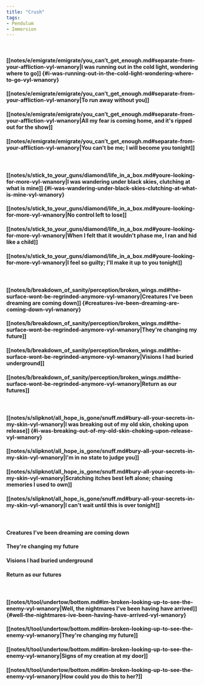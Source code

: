 ```yaml
---
title: "Crush"
tags:
- Pendulum
- Immersion
---
```

&nbsp;
#### [[notes/e/emigrate/emigrate/you_can’t_get_enough.md#separate-from-your-affliction-vyl-wnanory|I was running out in the cold light, wondering where to go]] {#i-was-running-out-in-the-cold-light-wondering-where-to-go-vyl-wnanory}
#### [[notes/e/emigrate/emigrate/you_can’t_get_enough.md#separate-from-your-affliction-vyl-wnanory|To run away without you]]
#### [[notes/e/emigrate/emigrate/you_can’t_get_enough.md#separate-from-your-affliction-vyl-wnanory|All my fear is coming home, and it's ripped out for the show]]
#### [[notes/e/emigrate/emigrate/you_can’t_get_enough.md#separate-from-your-affliction-vyl-wnanory|You can't be me; I will become you tonight]]
&nbsp;
#### [[notes/s/stick_to_your_guns/diamond/life_in_a_box.md#youre-looking-for-more-vyl-wnanory|I was wandering under black skies, clutching at what is mine]] {#i-was-wandering-under-black-skies-clutching-at-what-is-mine-vyl-wnanory}
#### [[notes/s/stick_to_your_guns/diamond/life_in_a_box.md#youre-looking-for-more-vyl-wnanory|No control left to lose]]
#### [[notes/s/stick_to_your_guns/diamond/life_in_a_box.md#youre-looking-for-more-vyl-wnanory|When I felt that it wouldn't phase me, I ran and hid like a child]]
#### [[notes/s/stick_to_your_guns/diamond/life_in_a_box.md#youre-looking-for-more-vyl-wnanory|I feel so guilty; I'll make it up to you tonight]]
&nbsp;
#### [[notes/b/breakdown_of_sanity/perception/broken_wings.md#the-surface-wont-be-regrinded-anymore-vyl-wnanory|Creatures I've been dreaming are coming down]] {#creatures-ive-been-dreaming-are-coming-down-vyl-wnanory}
#### [[notes/b/breakdown_of_sanity/perception/broken_wings.md#the-surface-wont-be-regrinded-anymore-vyl-wnanory|They're changing my future]]
#### [[notes/b/breakdown_of_sanity/perception/broken_wings.md#the-surface-wont-be-regrinded-anymore-vyl-wnanory|Visions I had buried underground]]
#### [[notes/b/breakdown_of_sanity/perception/broken_wings.md#the-surface-wont-be-regrinded-anymore-vyl-wnanory|Return as our futures]]
&nbsp;
#### [[notes/s/slipknot/all_hope_is_gone/snuff.md#bury-all-your-secrets-in-my-skin-vyl-wnanory|I was breaking out of my old skin, choking upon release]] {#i-was-breaking-out-of-my-old-skin-choking-upon-release-vyl-wnanory}
#### [[notes/s/slipknot/all_hope_is_gone/snuff.md#bury-all-your-secrets-in-my-skin-vyl-wnanory|I'm in no state to judge you]]
#### [[notes/s/slipknot/all_hope_is_gone/snuff.md#bury-all-your-secrets-in-my-skin-vyl-wnanory|Scratching itches best left alone; chasing memories I used to own]]
#### [[notes/s/slipknot/all_hope_is_gone/snuff.md#bury-all-your-secrets-in-my-skin-vyl-wnanory|I can't wait until this is over tonight]]
&nbsp;
#### Creatures I've been dreaming are coming down
#### They're changing my future
#### Visions I had buried underground
#### Return as our futures
&nbsp;
#### [[notes/t/tool/undertow/bottom.md#im-broken-looking-up-to-see-the-enemy-vyl-wnanory|Well, the nightmares I've been having have arrived]] {#well-the-nightmares-ive-been-having-have-arrived-vyl-wnanory}
#### [[notes/t/tool/undertow/bottom.md#im-broken-looking-up-to-see-the-enemy-vyl-wnanory|They're changing my future]]
#### [[notes/t/tool/undertow/bottom.md#im-broken-looking-up-to-see-the-enemy-vyl-wnanory|Signs of my creation at my door]]
#### [[notes/t/tool/undertow/bottom.md#im-broken-looking-up-to-see-the-enemy-vyl-wnanory|How could you do this to her?]]
